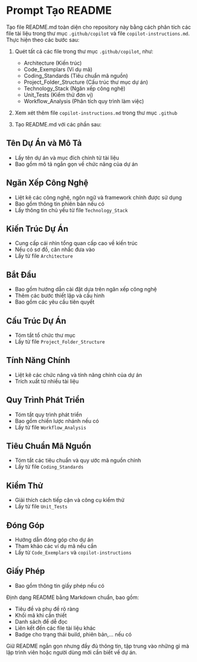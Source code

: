 # Prompt Tạo README

Tạo file README.md toàn diện cho repository này bằng cách phân tích các file tài liệu trong thư mục `.github/copilot` và file `copilot-instructions.md`. Thực hiện theo các bước sau:

1. Quét tất cả các file trong thư mục `.github/copilot`, như:
   - Architecture (Kiến trúc)
   - Code_Exemplars (Ví dụ mã)
   - Coding_Standards (Tiêu chuẩn mã nguồn)
   - Project_Folder_Structure (Cấu trúc thư mục dự án)
   - Technology_Stack (Ngăn xếp công nghệ)
   - Unit_Tests (Kiểm thử đơn vị)
   - Workflow_Analysis (Phân tích quy trình làm việc)

2. Xem xét thêm file `copilot-instructions.md` trong thư mục `.github`

3. Tạo README.md với các phần sau:

## Tên Dự Án và Mô Tả
- Lấy tên dự án và mục đích chính từ tài liệu
- Bao gồm mô tả ngắn gọn về chức năng của dự án

## Ngăn Xếp Công Nghệ
- Liệt kê các công nghệ, ngôn ngữ và framework chính được sử dụng
- Bao gồm thông tin phiên bản nếu có
- Lấy thông tin chủ yếu từ file `Technology_Stack`

## Kiến Trúc Dự Án
- Cung cấp cái nhìn tổng quan cấp cao về kiến trúc
- Nếu có sơ đồ, cân nhắc đưa vào
- Lấy từ file `Architecture`

## Bắt Đầu
- Bao gồm hướng dẫn cài đặt dựa trên ngăn xếp công nghệ
- Thêm các bước thiết lập và cấu hình
- Bao gồm các yêu cầu tiên quyết

## Cấu Trúc Dự Án
- Tóm tắt tổ chức thư mục
- Lấy từ file `Project_Folder_Structure`

## Tính Năng Chính
- Liệt kê các chức năng và tính năng chính của dự án
- Trích xuất từ nhiều tài liệu

## Quy Trình Phát Triển
- Tóm tắt quy trình phát triển
- Bao gồm chiến lược nhánh nếu có
- Lấy từ file `Workflow_Analysis`

## Tiêu Chuẩn Mã Nguồn
- Tóm tắt các tiêu chuẩn và quy ước mã nguồn chính
- Lấy từ file `Coding_Standards`

## Kiểm Thử
- Giải thích cách tiếp cận và công cụ kiểm thử
- Lấy từ file `Unit_Tests`

## Đóng Góp
- Hướng dẫn đóng góp cho dự án
- Tham khảo các ví dụ mã nếu cần
- Lấy từ `Code_Exemplars` và `copilot-instructions`

## Giấy Phép
- Bao gồm thông tin giấy phép nếu có

Định dạng README bằng Markdown chuẩn, bao gồm:
- Tiêu đề và phụ đề rõ ràng
- Khối mã khi cần thiết
- Danh sách để dễ đọc
- Liên kết đến các file tài liệu khác
- Badge cho trạng thái build, phiên bản,... nếu có

Giữ README ngắn gọn nhưng đầy đủ thông tin, tập trung vào những gì mà lập trình viên hoặc người dùng mới cần biết về dự án.